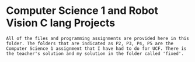 # Computer Science 1 and Robot Vision C lang Projects
```
All of the files and programming assignments are provided here in this folder. The folders that are indicated as P2, P3, P4, P5 are the Computer Science 1 assignment that I have had to do for UCF. There is the teacher's solution and my solution in the folder called 'fixed'. 
```
